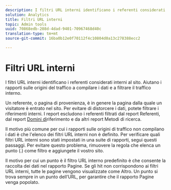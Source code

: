 ```yaml
---
description: I filtri URL interni identificano i referenti considerati interni al sito. Aiutano i rapporti sulle origini del traffico a compilare i dati e a filtrare il traffico interno.
solution: Analytics
title: Filtri URL interni
topic: Admin tools
uuid: 70868edb-208d-4dad-9401-70967468d40c
translation-type: tm+mt
source-git-commit: 16ba0b12e0f70112f4c10804d0a13c278388ecc2

---
```



# Filtri URL interni

I filtri URL interni identificano i referenti considerati interni al sito. Aiutano i rapporti sulle origini del traffico a compilare i dati e a filtrare il traffico interno.

Un referente, o pagina di provenienza, è in genere la pagina dalla quale un visitatore è entrato nel sito. Per evitare di distorcere i dati, potete filtrare i riferimenti interni. I report escludono i referenti filtrati dal report [](/help/components/c-variables/dimensionslist/reports-referrers.md)Referenti, dal report [Domini di](/help/components/c-variables/dimensionslist/reports-referring-domains.md)riferimento e da altri report Metodi di ricerca.

Il motivo più comune per cui i rapporti sulle origini di traffico non compilano i dati è che l'elenco dei filtri URL interni non è definito. Per verificare quali filtri URL interni sono stati impostati in una suite di rapporti, segui questi passaggi. Per evitare questo problema, rimuovere la regola che elenca un punto (.) come filtro e aggiungete il vostro sito.

Il motivo per cui un punto è il filtro URL interno predefinito è che consente la raccolta dei dati nel rapporto Pagine. Se gli hit non corrispondono ai filtri URL interni, tutte le pagine vengono visualizzate come Altro. Un punto si trova sempre in un punto dell’URL, per garantire che il rapporto Pagine venga popolato.

